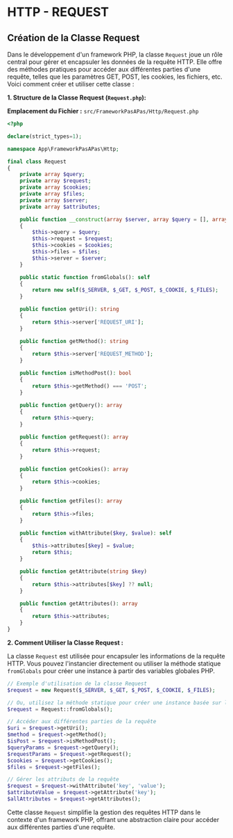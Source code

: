 # HTTP - REQUEST

## Création de la Classe Request

Dans le développement d'un framework PHP, la classe `Request` joue un rôle central pour gérer et encapsuler les données de la requête HTTP. Elle offre des méthodes pratiques pour accéder aux différentes parties d'une requête, telles que les paramètres GET, POST, les cookies, les fichiers, etc. Voici comment créer et utiliser cette classe :

**1. Structure de la Classe Request (`Request.php`):**

**Emplacement du Fichier :** `src/FrameworkPasAPas/Http/Request.php`

```php
<?php

declare(strict_types=1);

namespace App\FrameworkPasAPas\Http;

final class Request
{
    private array $query;
    private array $request;
    private array $cookies;
    private array $files;
    private array $server;
    private array $attributes;

    public function __construct(array $server, array $query = [], array $request = [], array $cookies = [], array $files = [])
    {
        $this->query = $query;
        $this->request = $request;
        $this->cookies = $cookies;
        $this->files = $files;
        $this->server = $server;
    }

    public static function fromGlobals(): self
    {
        return new self($_SERVER, $_GET, $_POST, $_COOKIE, $_FILES);
    }

    public function getUri(): string
    {
        return $this->server['REQUEST_URI'];
    }

    public function getMethod(): string
    {
        return $this->server['REQUEST_METHOD'];
    }

    public function isMethodPost(): bool
    {
        return $this->getMethod() === 'POST';
    }

    public function getQuery(): array
    {
        return $this->query;
    }

    public function getRequest(): array
    {
        return $this->request;
    }

    public function getCookies(): array
    {
        return $this->cookies;
    }

    public function getFiles(): array
    {
        return $this->files;
    }

    public function withAttribute($key, $value): self
    {
        $this->attributes[$key] = $value;
        return $this;
    }

    public function getAttribute(string $key)
    {
        return $this->attributes[$key] ?? null;
    }

    public function getAttributes(): array
    {
        return $this->attributes;
    }
}
```

**2. Comment Utiliser la Classe Request :**

La classe `Request` est utilisée pour encapsuler les informations de la requête HTTP. Vous pouvez l'instancier directement ou utiliser la méthode statique `fromGlobals` pour créer une instance à partir des variables globales PHP.

```php
// Exemple d'utilisation de la classe Request
$request = new Request($_SERVER, $_GET, $_POST, $_COOKIE, $_FILES);

// Ou, utilisez la méthode statique pour créer une instance basée sur les variables globales
$request = Request::fromGlobals();

// Accéder aux différentes parties de la requête
$uri = $request->getUri();
$method = $request->getMethod();
$isPost = $request->isMethodPost();
$queryParams = $request->getQuery();
$requestParams = $request->getRequest();
$cookies = $request->getCookies();
$files = $request->getFiles();

// Gérer les attributs de la requête
$request = $request->withAttribute('key', 'value');
$attributeValue = $request->getAttribute('key');
$allAttributes = $request->getAttributes();
```

Cette classe `Request` simplifie la gestion des requêtes HTTP dans le contexte d'un framework PHP, offrant une abstraction claire pour accéder aux différentes parties d'une requête.